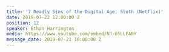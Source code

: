 ```yaml
---
title: '7 Deadly Sins of the Digital Age: Sloth (Netflix)'
date: 2019-07-22 12:00:00 Z
position: 12
speaker: Ethan Harrington
media: https://www.youtube.com/embed/NJ-65LLFABY
message_date: 2019-07-21 10:00:00 Z
---
```


